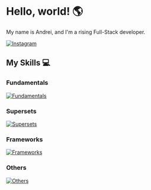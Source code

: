 # Hello, world! 🌎

My name is Andrei, and I'm a rising Full-Stack developer.

[![Instagram](https://img.shields.io/badge/Instagram-E4405F?style=for-the-badge&logo=instagram&logoColor=white)](https://www.instagram.com/dreyydk/)

## My Skills 💻

### Fundamentals

[![Fundamentals](https://skillicons.dev/icons?i=html,css,js)](https://skillicons.dev)

### Supersets 

[![Supersets](https://skillicons.dev/icons?i=ts,sass)](https://skillicons.dev)

### Frameworks

[![Frameworks](https://skillicons.dev/icons?i=react,bootstrap,nextjs,express)](https://skillicons.dev)

### Others

[![Others](https://skillicons.dev/icons?i=vscode,npm,babel,webpack,vite,nodejs,postgres)](https://skillicons.dev)
